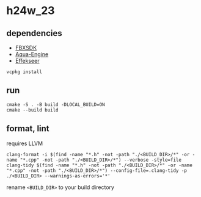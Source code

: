 # h24w_23

## dependencies

- [FBXSDK](https://aps.autodesk.com/developer/overview/fbx-sdk)
- [Aqua-Engine](https://github.com/kavos113/aqua-engine)
- [Effekseer](https://github.com/effekseer/Effekseer)

```shell
vcpkg install
```

## run

```shell
cmake -S . -B build -DLOCAL_BUILD=ON
cmake --build build
```

## format, lint

requires LLVM

```shell
clang-format -i $(find -name "*.h" -not -path "./<BUILD_DIR>/*" -or -name "*.cpp" -not -path "./<BUILD_DIR>/*") --verbose -style=file
clang-tidy $(find -name "*.h" -not -path "./<BUILD_DIR>/*" -or -name "*.cpp" -not -path "./<BUILD_DIR>/*") --config-file=.clang-tidy -p ./<BUILD_DIR> --warnings-as-errors='*'
```

rename `<BUILD_DIR>` to your build directory